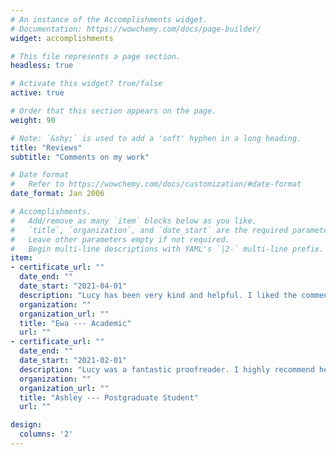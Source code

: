 ```yaml
---
# An instance of the Accomplishments widget.
# Documentation: https://wowchemy.com/docs/page-builder/
widget: accomplishments

# This file represents a page section.
headless: true

# Activate this widget? true/false
active: true

# Order that this section appears on the page.
weight: 90

# Note: `&shy;` is used to add a 'soft' hyphen in a long heading.
title: "Reviews"
subtitle: "Comments on my work"

# Date format
#   Refer to https://wowchemy.com/docs/customization/#date-format
date_format: Jan 2006

# Accomplishments.
#   Add/remove as many `item` blocks below as you like.
#   `title`, `organization`, and `date_start` are the required parameters.
#   Leave other parameters empty if not required.
#   Begin multi-line descriptions with YAML's `|2-` multi-line prefix.
item:
- certificate_url: ""
  date_end: ""
  date_start: "2021-04-01"
  description: "Lucy has been very kind and helpful. I liked the comments she provided with her corrections as they allowed me to choose the most appropriate version of the text. I appreciate kind communication and the fact that the proofs were always returned in time --- in fact, ahead of the deadline we agreed on. I will certainly use her services again."
  organization: ""
  organization_url: ""
  title: "Ewa --- Academic"
  url: ""
- certificate_url: ""
  date_end: ""
  date_start: "2021-02-01"
  description: "Lucy was a fantastic proofreader. I highly recommend her to anyone studying a Degree, Masters or at Doctorate level. She is very friendly yet professional. She is extremely knowledgeable on spelling, punctuation, and grammar. She helped ensure my work flowed in a more consistent manner which I really appreciate. Her eye for detail is unmatched! Thank you Lucy!"
  organization: ""
  organization_url: ""
  title: "Ashley --- Postgraduate Student"
  url: ""

design:
  columns: '2' 
---
```

